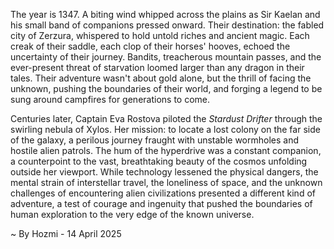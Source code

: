 
The year is 1347.  A biting wind whipped across the plains as Sir Kaelan and his small band of companions pressed onward. Their destination: the fabled city of Zerzura, whispered to hold untold riches and ancient magic.  Each creak of their saddle, each clop of their horses' hooves, echoed the uncertainty of their journey.  Bandits, treacherous mountain passes, and the ever-present threat of starvation loomed larger than any dragon in their tales. Their adventure wasn't about gold alone, but the thrill of facing the unknown, pushing the boundaries of their world, and forging a legend to be sung around campfires for generations to come.

Centuries later, Captain Eva Rostova piloted the *Stardust Drifter* through the swirling nebula of Xylos.  Her mission: to locate a lost colony on the far side of the galaxy, a perilous journey fraught with unstable wormholes and hostile alien patrols.  The hum of the hyperdrive was a constant companion, a counterpoint to the vast, breathtaking beauty of the cosmos unfolding outside her viewport.  While technology lessened the physical dangers, the mental strain of interstellar travel, the loneliness of space, and the unknown challenges of encountering alien civilizations presented a different kind of adventure, a test of courage and ingenuity that pushed the boundaries of human exploration to the very edge of the known universe.

~ By Hozmi - 14 April 2025

